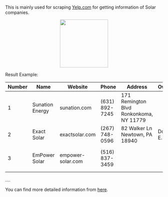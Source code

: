 This is mainly used for scraping [Yelp.com](https://www.yelp.com/search?find_desc=Solar&find_loc=New+York%2C+NY%2C+United+States/) for getting information of Solar companies.

<a href="https://www.yelp.com/search?find_desc=Solar&find_loc=New+York%2C+NY%2C+United+States">
  <div align="center">
    <img src="https://s3-media0.fl.yelpcdn.com/assets/srv0/yelp_design_cdn/7ef71bf77a33/assets/img/brand/logo_desktop.svg" width='154'/>
  </div>
</a>

Result Example:

| Number | Name          | Website           | Phone          | Address                    | Owner   | YouTube                                          | Instagram                                   | Twitter                                 | LinkedIn                                                          | Reddit | TikTok                                      | Mail                | Facebook                                   |
|--------|---------------|-------------------|----------------|----------------------------|---------|--------------------------------------------------|--------------------------------------------|-----------------------------------------|------------------------------------------------------------------|--------|--------------------------------------------|---------------------|--------------------------------------------|
| 1      | Sunation Energy| sunation.com      | (631) 892-7245 | 171 Remington Blvd Ronkonkoma, NY 11779 |         | [@sunationenergy](https://www.youtube.com/@sunationenergy) | [sunationenergy](https://www.instagram.com/sunationenergy/) | [SUNation_Energy](https://twitter.com/SUNation_Energy) | [sunation-energy](https://www.linkedin.com/company/sunation-energy) |        | [@sunationenergy](https://www.tiktok.com/@sunationenergy) | leads@sunation.com | [SUNationEnergy](https://www.facebook.com/SUNationEnergy) |
| 2      | Exact Solar   | exactsolar.com    | (267) 748-0596 | 82 Walker Ln Newtown, PA 18940 | Doug E. |                                                  | [exactsolar](https://www.instagram.com/exactsolar/) | [ExactSolar](https://twitter.com/ExactSolar) | [exactsolar](https://www.linkedin.com/company/exactsolar/) |        |                                            |                     | [ExactSolar](https://www.facebook.com/ExactSolar) |
| 3      | EmPower Solar | empower-solar.com | (516) 837-3459 |                            |         |                                                  | [empowersolar](https://www.instagram.com/empowersolar/) | [empowersolar](https://twitter.com/empowersolar) | [empower-solar-energy-solutions](https://www.linkedin.com/company/empower-solar-energy-solutions/) |        |                                            |                     | [empowersolar](https://www.facebook.com/empowersolar) |

  ....

You can find more detailed information from [here](https://docs.google.com/document/d/11ZuGg3Z8ew2ihYI8ottEWB8MZt0h39QVVsZPRZwxOYE/edit?usp=sharing).
